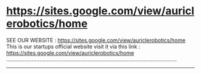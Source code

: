# https://sites.google.com/view/auriclerobotics/home
SEE OUR WEBSITE :
https://sites.google.com/view/auriclerobotics/home
This is our startups official website visit it via this link : https://sites.google.com/view/auriclerobotics/home
.................................................................................................................
___________________________________________________________________________________________________________________
